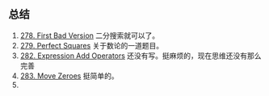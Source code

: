 ## 总结

1. [278. First Bad Version](https://leetcode.com/problems/first-bad-version/discuss/) 二分搜索就可以了。
2. [279. Perfect Squares](https://leetcode.com/problems/perfect-squares/description/) 关于数论的一道题目。
3. [282. Expression Add Operators](https://leetcode.com/problems/expression-add-operators/description/) 还没有写。挺麻烦的，现在思维还没有那么完善
4. [283. Move Zeroes](https://leetcode.com/problems/move-zeroes/description/) 挺简单的。
5. 